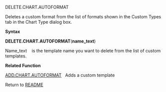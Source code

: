 DELETE.CHART.AUTOFORMAT

Deletes a custom format from the list of formats shown in the Custom
Types tab in the Chart Type dialog box.

**Syntax**

**DELETE.CHART.AUTOFORMAT**(**name\_text**)

Name\_text&nbsp;&nbsp;&nbsp;&nbsp;is the template name you want to
delete from the list of custom templates.

**Related Function**

[ADD.CHART.AUTOFORMAT](ADD.CHART.AUTOFORMAT.md)&nbsp;&nbsp;&nbsp;Adds a custom template



Return to [README](README.md)

